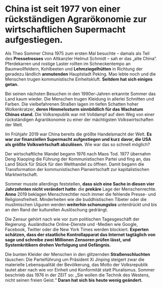 # China ist seit 1977 von einer rückständigen Agrarökonomie zur wirtschaftlichen Supermacht aufgestiegen.

Als Theo Sommer China 1975 zum ersten Mal besuchte – damals als Teil des **Pressetrosses** von Altkanzler Helmut Schmidt – sah er das „alte China“. Pferdekarren und rostige Laster rollten im Schneckentempo an Baumwollfeldern, Kohlbeeten und **Lehmziegelhütten** in Richtung der geradezu ländlich **anmutenden** Hauptstadt Peking. Mao lebte noch und die Menschen trugen kommunistische Einheitskluft. **Seitdem hat sich einiges getan.**

Bei seinen nächsten Besuchen in den 1990er-Jahren erkannte Sommer das Land kaum wieder. Die Menschen trugen Kleidung in allerlei Schnitten und Farben. Die vielbefahrenen Straßen lagen im tiefen Schatten hoher Wolkenkratzer, **deren Himmelssturm sinnbildlich für das Wachstum Chinas stand.** Die Volksrepublik war mit Volldampf auf dem Weg von einer rückständigen Agrarökonomie zu einer der mächtigsten Volkswirtschaften der Welt.

Im Frühjahr 2019 war China bereits die größte Handelsmacht der Welt. **Es war zur finanziellen Supermacht aufgestiegen und kurz davor, die USA als größte Volkswirtschaft abzulösen.** Wie war das so schnell möglich?

Der wirtschaftliche Wandel begann 1976 nach Maos Tod. 1977 übernahm Deng Xiaoping die Führung der Kommunistischen Partei und fing an, das Land Stück für Stück für den Welthandel zu öffnen. Damit begann die Transformation der kommunistischen Planwirtschaft zur kapitalistischen Marktwirtschaft.

Sommer musste allerdings feststellen, **dass sich eine Sache in diesen vier Jahrzehnten nicht verändert hatte**: die **prekäre** Lage der Menschenrechte. **Anno** 2019 beklagen Menschrechtler noch immer die fehlende Presse- und Religionsfreiheit. Minderheiten wie die buddhistischen Tibeter oder die muslimischen Uiguren werden **weiterhin schonungslos** unterdrückt und bis an den Rand der kulturellen Auslöschung gedrängt.

Die Zensur gehört nach wie vor zum politischen Tagesgeschäft der Regierung. Ausländische Online-Dienste und -Medien wie Google, Facebook, Twitter oder die New York Times werden blockiert. **Experten schätzen, dass der staatliche Kontrollapparat das Internet tagtäglich von sage und schreibe zwei Millionen Zensoren prüfen lässt, und Systemkritikern drohen Verfolgung und Gefängnis.**

Die bunten Kleider der Menschen in den glitzernden **Straßenschluchten** täuschen: Die Parteiführung um Präsident Xi Jinping steigert zwar die materielle Lebensqualität der Bevölkerung, das Motto der Volksrepublik lautet aber nach wie vor Einheit und Konformität statt Pluralismus. Sommer beschrieb das 1976 in der ZEIT so: „Sie wollen die Technik des Westens, nicht seinen freien Geist.“ **Daran hat sich bis heute wenig geändert.**

